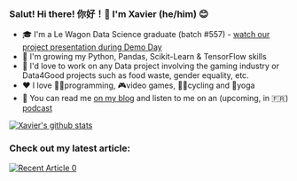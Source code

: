 ### Salut! Hi there! 你好！👋 I'm Xavier (he/him) 😊

- 🎓 I'm a Le Wagon Data Science graduate (batch #557) - [watch our project presentation during Demo Day](https://app.livestorm.co/le-wagon-12/le-wagon-demo-day-batches-556-and-557?utm_source=Livestorm+company+page)
- 🌱 I'm growing my Python, Pandas, Scikit-Learn & TensorFlow skills
- 🤩 I'd love to work on any Data project involving the gaming industry or Data4Good projects such as food waste, gender equality, etc.
- ❤️ I love 👨‍💻programming, 🎮video games, 🚴‍♂️cycling and 🧘yoga
- 🧐 You can read me [on my blog](https://xavierrosee.com) and listen to me on an (upcoming, in 🇫🇷) [podcast](https://latechdanslesnuages.com)


[![Xavier's github stats](https://github-readme-stats.vercel.app/api?username=xavierosee&count_private=true&show_icons=true&theme=jolly&hide_rank=false)](https://github.com/anuraghazra/github-readme-stats)

### Check out my latest article:
<a target="_blank" href="https://github-readme-medium-recent-article.vercel.app/medium/@xavierosee/0"><img src="https://github-readme-medium-recent-article.vercel.app/medium/@xavierosee/0" alt="Recent Article 0">